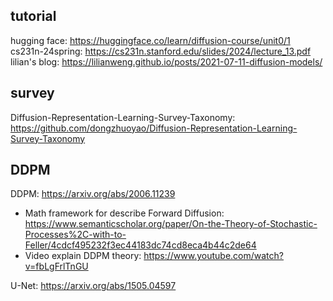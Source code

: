 ## tutorial
hugging face: https://huggingface.co/learn/diffusion-course/unit0/1  
cs231n-24spring: https://cs231n.stanford.edu/slides/2024/lecture_13.pdf  
lilian's blog: https://lilianweng.github.io/posts/2021-07-11-diffusion-models/  

## survey
Diffusion-Representation-Learning-Survey-Taxonomy: https://github.com/dongzhuoyao/Diffusion-Representation-Learning-Survey-Taxonomy

## DDPM
DDPM: https://arxiv.org/abs/2006.11239
- Math framework for describe Forward Diffusion: https://www.semanticscholar.org/paper/On-the-Theory-of-Stochastic-Processes%2C-with-to-Feller/4cdcf495232f3ec44183dc74cd8eca4b44c2de64
- Video explain DDPM theory: https://www.youtube.com/watch?v=fbLgFrlTnGU

U-Net: https://arxiv.org/abs/1505.04597